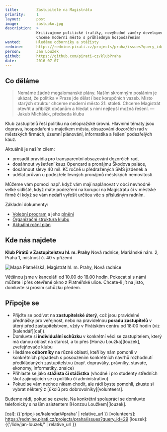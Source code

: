 ```yaml
---
title:        Zastupitelé na Magistrátu
priority:     1
layout:       post
image:        zastupko.jpg
description:  >
              Kritizujeme politické trafiky, nevýhodné záměry developerů a další desítky kauz.
              Chceme moderní město s průhledným hospodařením!  
wanted:       Hledáme odborníky a stážisty
redmine:      https://redmine.pirati.cz/projects/praha/issues?query_id=29
person:       Jan Loužek
github:       https://github.com/pirati-cz/klubPraha
date:         2016-07-07
---
```


## Co děláme

> Nemáme žádné megalomanské plány. Naším skromným posláním je ukázat, že
> politika v Praze jde dělat i bez korupčních vazeb. Místo starých
> struktur chceme moderní město 21. století. Chceme Magistrát otevřít
> a přiblížit občanům a hledat s nimi nejlepší možná řešení.
> — Jakub Michálek, předseda klubu

Klub zastupitelů řeší politiku na celopražské úrovni. Hlavními tématy
jsou doprava, hospodaření s majetkem města, obsazování dozorčích rad
v městských firmách, územní plánování, informatika a řešení podezřelých kauz.

Aktuálně je naším cílem:

* prosadit pravidla pro transparentní obsazování dozorčích rad,
* dosáhnout vyšetření kauz Opencard a pronájmu Škodova paláce,
* dosáhnout slevy 40 mil. Kč ročně u předražených SMS jízdenek a
* udělat průvan u podezřele levných pronájmů městských nemovitostí.

Můžeme vám pomoci např. když vám mají naplánovat v obci nevhodně velké
sídliště, když máte podezření na korupci na Magistrátu či v městské firmě
či když se vám nedaří vyřešit určitou věc s příslušným radním.

Základní dokumenty:

* [Volební program](/program/) a jeho [plnění][plneni]
* [Organizační struktura klubu][org]
* [Aktuální roční plán][plan]

[plneni]: https://redmine.pirati.cz/projects/praha/issues?query_id=7
[org]: https://redmine.pirati.cz/projects/praha/issues?query_id=42
[plan]: https://redmine.pirati.cz/projects/praha/roadmap

## Kde nás najdete

**Klub Pirátů v Zastupitelstvu hl. m. Prahy**
Nová radnice, Mariánské nám. 2, Praha 1, místnost č. 40 v přízemí

![Mapa Platnéřská, Magistrát hl. m. Prahy, Nová radnice](/assets/img/zapoj-se/mapka-klub.png)

Většinou jsme v kanceláři od 10.00 do 18.00 hodin. Pokecat si s námi
můžete i přes otevřené okno z Platnéřské ulice. Chcete-li jít na jisto,
domluvte si prosím schůzku předem.

## Připojte se

* Přijďte se podívat na **zastupitelské úterý**, což jsou pravidelné
  přednášky pro veřejnost, nebo na pravidelnou **poradu zastupitelů**
  v úterý před zastupitelstvem, vždy v Pirátském centru od 18:00 hodin
  (viz [kalendář][cal]).
* Domluvte si **individuální schůzku** v konkrétní věci se zastupitelem, který
  má danou oblast na starost, a to přes [Honzu Loužka][louzek], zveřejňovače klubu
* Hledáme **odborníky** na různé oblasti, kteří by nám pomohli v konkrétních
  případech s posouzením konkrétních návrhů rozhodnutí předkládaných
  zastupitelstvu (např. dopraváky, právníky, stavaře, ekonomy, informatiky, znalce)
* Přihlaste se jako **stážista či stážistka** (vhodné i pro studenty
  středních škol zajímajících se o politiku či administrativu)
* Pokud se vám nechce nikam chodit, ale rádi byste pomohli, zkuste si
  vybrat některý z [úkolů pro dobrovolníky][volunteers].

Budeme rádi, pokud se ozvete. Na konkrétní spolupráci se domluvte
telefonicky s naším asistentem [Honzou Loužkem][louzek].

[cal]: {{'pripoj-se/kalendar/#praha' | relative_url }}
[volunteers]: https://redmine.pirati.cz/projects/praha/issues?query_id=29
[louzek]: {{'/lide/jan-louzek/' | relative_url }}

